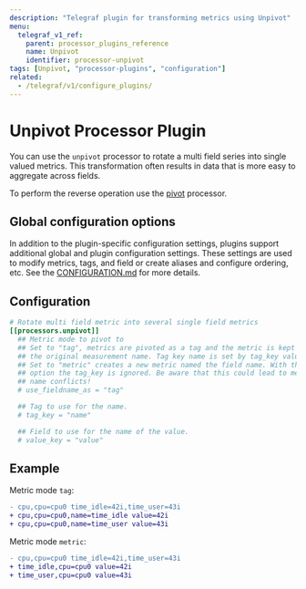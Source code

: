 ```yaml
---
description: "Telegraf plugin for transforming metrics using Unpivot"
menu:
  telegraf_v1_ref:
    parent: processor_plugins_reference
    name: Unpivot
    identifier: processor-unpivot
tags: [Unpivot, "processor-plugins", "configuration"]
related:
  - /telegraf/v1/configure_plugins/
---
```


# Unpivot Processor Plugin

You can use the `unpivot` processor to rotate a multi field series into single
valued metrics.  This transformation often results in data that is more easy to
aggregate across fields.

To perform the reverse operation use the [pivot] processor.

## Global configuration options <!-- @/docs/includes/plugin_config.md -->

In addition to the plugin-specific configuration settings, plugins support
additional global and plugin configuration settings. These settings are used to
modify metrics, tags, and field or create aliases and configure ordering, etc.
See the [CONFIGURATION.md](/telegraf/v1/configuration/#plugins) for more details.

[CONFIGURATION.md]: ../../../docs/CONFIGURATION.md#plugins

## Configuration

```toml @sample.conf
# Rotate multi field metric into several single field metrics
[[processors.unpivot]]
  ## Metric mode to pivot to
  ## Set to "tag", metrics are pivoted as a tag and the metric is kept as
  ## the original measurement name. Tag key name is set by tag_key value.
  ## Set to "metric" creates a new metric named the field name. With this
  ## option the tag_key is ignored. Be aware that this could lead to metric
  ## name conflicts!
  # use_fieldname_as = "tag"

  ## Tag to use for the name.
  # tag_key = "name"

  ## Field to use for the name of the value.
  # value_key = "value"
```

## Example

Metric mode `tag`:

```diff
- cpu,cpu=cpu0 time_idle=42i,time_user=43i
+ cpu,cpu=cpu0,name=time_idle value=42i
+ cpu,cpu=cpu0,name=time_user value=43i
```

Metric mode `metric`:

```diff
- cpu,cpu=cpu0 time_idle=42i,time_user=43i
+ time_idle,cpu=cpu0 value=42i
+ time_user,cpu=cpu0 value=43i
```

[pivot]: /plugins/processors/pivot/README.md
